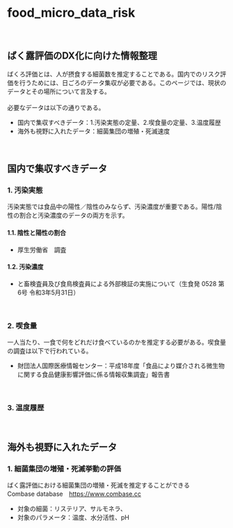 # food_micro_data_risk
<br />

## ばく露評価のDX化に向けた情報整理
ばくろ評価とは、人が摂食する細菌数を推定することである。国内でのリスク評価を行うためには、日ごろのデータ集収が必要である。このページでは、現状のデータとその場所について言及する。<br><br>
必要なデータは以下の通りである。
- 国内で集収すべきデータ：1.汚染実態の定量、2.喫食量の定量、3.温度履歴
- 海外も視野に入れたデータ：細菌集団の増殖・死滅速度

<br />

## 国内で集収すべきデータ
### 1. 汚染実態
汚染実態では食品中の陽性／陰性のみならず、汚染濃度が重要である。陽性/陰性の割合と汚染濃度のデータの両方を示す。
#### 1.1. 陰性と陽性の割合
- 厚生労働省　調査
#### 1.2. 汚染濃度
- と畜検査員及び食鳥検査員による外部検証の実施について（生食発 0528 第6号 令和3年5月31日）
<br />

### 2. 喫食量
一人当たり、一食で何をどれだけ食べているのかを推定する必要がある。喫食量の調査は以下で行われている。
- 財団法人国際医療情報センター：平成18年度「食品により媒介される微生物に関する食品健康影響評価に係る情報収集調査」報告書

<br />

### 3. 温度履歴

<br />

## 海外も視野に入れたデータ
### 1. 細菌集団の増殖・死滅挙動の評価
ばく露評価における細菌集団の増殖・死滅を推定することができる<br>
Combase database　https://www.combase.cc<br>
- 対象の細菌：リステリア、サルモネラ、<br>
- 対象のパラメータ：温度、水分活性、pH<br>

<br />
